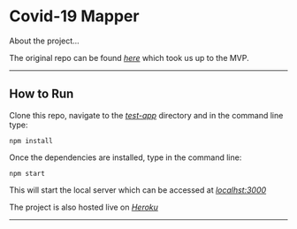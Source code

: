 # Covid-19 Mapper

About the project...

The original repo can be found [_here_](https://github.com/nicolasraffray/covid-mapper) which took us up to the MVP.

---

## How to Run

Clone this repo, navigate to the [_test-app_](test-app) directory and in the command line type:

```
npm install
```

Once the dependencies are installed, type in the command line:

```
npm start
```

This will start the local server which can be accessed at [_localhst:3000_](http://localhost:3000/)

The project is also hosted live on [_Heroku_](https://covid-mapper.herokuapp.com/)

---
